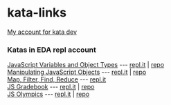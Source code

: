 # kata-links

[My account for kata dev](https://repl.it/@kelly_keating)

### Katas in EDA repl account
[JavaScript Variables and Object Types](./js-variables-objects.md) --- [repl.it](https://repl.it/@devacademy/JS-Variables-and-Objects) | [repo](https://github.com/Jamanius/phase-0-version-2.0/tree/master/unit_1/week_3/js-variables-objects)\
[Manipulating JavaScript Objects](./js-objects.md) --- [repl.it](https://repl.it/@devacademy/Manipulating-JS-Objects) | [repo](https://github.com/Jamanius/phase-0-version-2.0/tree/master/unit_1/week_3/manipulating-js-objects)\
[Map, Filter, Find, Reduce](./map-filter-find-reduce.md) --- [repl.it](https://repl.it/@devacademy/Map-Filter-Find-Reduce)\
[JS Gradebook](./js-gradebook.md) --- [repl.it](https://repl.it/@devacademy/JS-Gradebook) | [repo](https://github.com/dev-academy-phase0/phase-0-week-8/tree/master/ruby/2-js-gradebook)\
[JS Olympics](./js-olympics.md) --- [repl.it](https://repl.it/@devacademy/JS-Olympics) | [repo](https://github.com/dev-academy-phase0/phase-0-week-8/tree/master/ruby/7-js-olympics)
